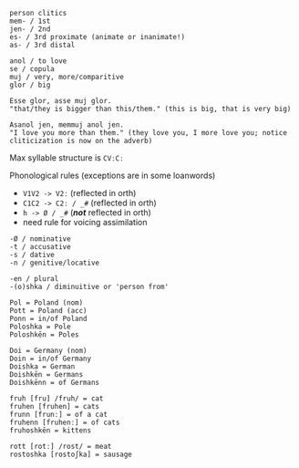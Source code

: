 ```
person clitics
mem- / 1st
jen- / 2nd
es- / 3rd proximate (animate or inanimate!)
as- / 3rd distal

anol / to love
se / copula
muj / very, more/comparitive
glor / big

Esse glor, asse muj glor.
"that/they is bigger than this/them." (this is big, that is very big)

Asanol jen, memmuj anol jen.
"I love you more than them." (they love you, I more love you; notice cliticization is now on the adverb)
```

Max syllable structure is `CVːCː`

Phonological rules (exceptions are in some loanwords)
- `V1V2 -> V2ː` (reflected in orth)
- `C1C2 -> C2ː / _#` (reflected in orth)
- `h -> Ø / _#` (***not*** reflected in orth)
- need rule for voicing assimilation

```
-Ø / nominative
-t / accusative
-s / dative
-n / genitive/locative

-en / plural
-(o)shka / diminuitive or 'person from'

Pol = Poland (nom)
Pott = Poland (acc)
Ponn = in/of Poland
Poloshka = Pole
Poloshkēn = Poles

Doi = Germany (nom)
Doin = in/of Germany 
Doishka = German
Doishkēn = Germans
Doishkēnn = of Germans

fruh [fru] /fruh/ = cat
fruhen [fruhen] = cats
frunn [frunː] = of a cat
fruhenn [fruhenː] = of cats
fruhoshkēn = kittens

rott [rotː] /rost/ = meat
rostoshka [rostoʃka] = sausage
```
